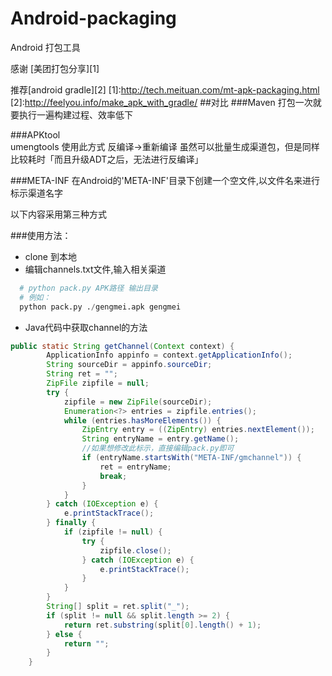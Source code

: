 # Android-packaging
Android 打包工具

感谢 [美团打包分享][1]

推荐[android gradle][2]
[1]:http://tech.meituan.com/mt-apk-packaging.html
[2]:http://feelyou.info/make_apk_with_gradle/
##对比
###Maven
    打包一次就要执行一遍构建过程、效率低下
    
###APKtool   
    umengtools 使用此方式 反编译->重新编译  虽然可以批量生成渠道包，但是同样比较耗时「而且升级ADT之后，无法进行反编译」
    
###META-INF
    在Android的'META-INF'目录下创建一个空文件,以文件名来进行标示渠道名字
    
以下内容采用第三种方式




###使用方法：
- clone 到本地
- 编辑channels.txt文件,输入相关渠道

```python
  # python pack.py APK路径 输出目录  
  # 例如：
  python pack.py ./gengmei.apk gengmei
```
- Java代码中获取channel的方法
```java
public static String getChannel(Context context) {
		ApplicationInfo appinfo = context.getApplicationInfo();
		String sourceDir = appinfo.sourceDir;
		String ret = "";
		ZipFile zipfile = null;
		try {
			zipfile = new ZipFile(sourceDir);
			Enumeration<?> entries = zipfile.entries();
			while (entries.hasMoreElements()) {
				ZipEntry entry = ((ZipEntry) entries.nextElement());
				String entryName = entry.getName();
				//如果想修改此标示，直接编辑pack.py即可
				if (entryName.startsWith("META-INF/gmchannel")) {
					ret = entryName;
					break;
				}
			}
		} catch (IOException e) {
			e.printStackTrace();
		} finally {
			if (zipfile != null) {
				try {
					zipfile.close();
				} catch (IOException e) {
					e.printStackTrace();
				}
			}
		}
		String[] split = ret.split("_");
		if (split != null && split.length >= 2) {
			return ret.substring(split[0].length() + 1);
		} else {
			return "";
		}
	}

```



